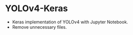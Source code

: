 # YOLOv4-Keras

- Keras implementation of YOLOv4 with Jupyter Notebook.
- Remove unnecessary files.
